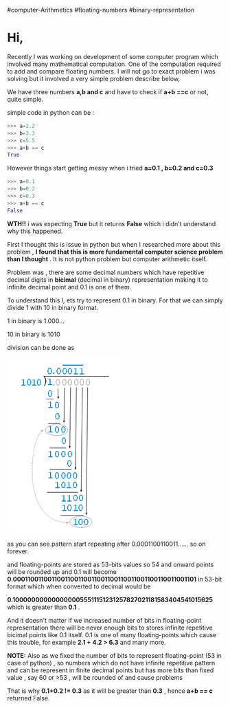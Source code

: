 #computer-Arithmetics #floating-numbers #binary-representation

# Hi,

Recently I was working on development of some computer program which involved many mathematical computation. One of the computation required to add and compare floating numbers. 
I will not go to exact problem i was solving but it involved a very simple problem describe below, 

We have three numbers **a,b and c** and have to check if **a+b ==c** or not, quite simple.

simple code in python can be :

```python   
>>> a=2.2
>>> b=3.3       
>>> c=5.5       
>>> a+b == c 
True  
```

However things start getting messy when i tried **a=0.1 , b=0.2 and c=0.3** 

```python
>>> a=0.1
>>> b=0.2 
>>> c=0.3 
>>> a+b == c 
False
```

**WTH!!** i was expecting **True** but it returns **False** which i didn't understand why this happened. 

First I thought this is issue in python but when I researched more about this problem , **I found that this is more fundamental computer science problem than I thought** . It is not python problem but computer arithmetic itself.

Problem was , there are some decimal numbers which have repetitive decimal digits in **bicimal** (decimal in binary) representation   making it to infinite decimal point and  0.1 is one of them.

To understand this l, ets try to represent 0.1 in binary. For that we can simply divide 1 with 10 in binary format.

1 in binary is  1.000...

10 in binary is 1010

division can be done as 

![8.png](https://github.com/gurus158/blogs/blob/gh-pages/images/8.png?raw=true)

as you can see pattern start repeating after 0.0001100110011...... so on  forever. 

and floating-points are stored as 53-bits values so 54 and onward points will be rounded up and 0.1 will become 
**0.0001100110011001100110011001100110011001100110011001101** in 53-bit format which when converted to decimal would be 

**0.1000000000000000055511151231257827021181583404541015625**  which is greater than **0.1** .

And it doesn't matter if we increased number of bits in floating-point representation there will be never enough bits to stores infinite repetitive bicimal points like 0.1 itself. 
0.1 is one of many floating-points which cause this trouble, for example  **2.1 + 4.2 > 6.3** and many more.

**NOTE:** Also as we fixed the number of bits to represent floating-point (53 in case of python) , so numbers which do not have infinite  repetitive pattern and can be represent in finite decimal points but has more bits than fixed value , say 60 or >53 , will be rounded of and cause problems 

That is why **0.1+0.2 != 0.3** as it will be  greater than **0.3** , hence **a+b == c**  returned False.

 



